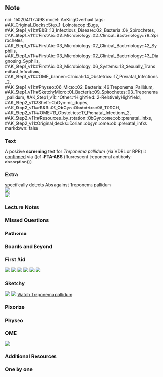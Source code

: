 ## Note
nid: 1502041177498
model: AnKingOverhaul
tags: #AK_Original_Decks::Step_1::Lolnotacop::Bugs, #AK_Step1_v11::#B&B::13_Infectious_Disease::02_Bacteria::06_Spirochetes, #AK_Step1_v11::#FirstAid::03_Microbiology::02_Clinical_Bacteriology::39_Spirochetes, #AK_Step1_v11::#FirstAid::03_Microbiology::02_Clinical_Bacteriology::42_Syphilis, #AK_Step1_v11::#FirstAid::03_Microbiology::02_Clinical_Bacteriology::43_Diagnosing_Syphilis, #AK_Step1_v11::#FirstAid::03_Microbiology::06_Systems::13_Sexually_Transmitted_Infections, #AK_Step1_v11::#OME_banner::Clinical::14_Obstetrics::17_Prenatal_Infections_2, #AK_Step1_v11::#Physeo::06_Micro::02_Bacteria::46_Treponema_Pallidum, #AK_Step1_v11::#SketchyMicro::01_Bacteria::09_Spirochetes::03_Treponema_pallidum, #AK_Step1_v11::^Other::^HighYield::2-RelativelyHighYield, #AK_Step2_v11::!Shelf::ObGyn::no_dupes, #AK_Step2_v11::#B&B::06_ObGyn::Obstetrics::06_TORCH, #AK_Step2_v11::#OME::13_Obstetrics::17_Prenatal_Infections_2, #AK_Step2_v11::#Resources_by_rotation::ObGyn::ome::ob::prenatal_infxs, #AK_Step2_v11::Original_decks::Dorian::obgyn::ome::ob::prenatal_infxs
markdown: false

### Text
A positive <b>screening</b> test for <i>Treponema pallidum</i> (via
VDRL or RPR) is <u>confirmed</u> via {{c1::<b>FTA-ABS</b>
(fluorescent treponemal antibody-absorption)}}

### Extra
<div>
  specifically detects Abs against Treponema pallidum
</div>
<div><img src="Xnip2018-04-106_17-27-29.jpg"></div><img src=
"paste-2443836391777.jpg">

### Lecture Notes


### Missed Questions


### Pathoma


### Boards and Beyond


### First Aid
<img src="tmpi_40mums.png"> <img src="tmp4sgiw4bt.png"> <img src=
"tmp5b1fxlhw.png"> <img src="tmpdvet9gqi.png"> <img src=
"tmpcc2a0x7a.png"> <img src="tmpwr48tvr9.png">

### Sketchy
<img src="paste-182613419491331.jpg"> <img src=
"paste-d4ad534f81e51c397e58f227222d7e7a93486d70.png"> <a href=
"https://dashboard.sketchy.com/study/medical/courses/medical-microbiology/units/medical-microbiology-bacteria/videos/medical-microbiology-bacteria-spirochetes-treponema-pallidum?utm_source=anki&utm_medium=partnership&utm_campaign=february_update&utm_content=medical">
Watch Treponema pallidum</a>

### Pixorize


### Physeo


### OME
<div class="ome-widget">
  <a href=
  "https://onlinemeded.org/spa/obstetrics/prenatal-infections-2/acquire?ref=anki">
  <img src="_OME_AnkiFlashcards_Lesson_1.png"></a>
</div>

### Additional Resources


### One by one


